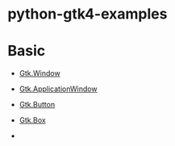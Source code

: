 # python-gtk4-examples

# Basic

* [Gtk.Window](https://github.com/yucefsourani/python-gtk4-examples/tree/main/window)

* [Gtk.ApplicationWindow](https://github.com/yucefsourani/python-gtk4-examples/tree/main/applicationwindow)

* [Gtk.Button](https://github.com/yucefsourani/python-gtk4-examples/tree/main/button)

* [Gtk.Box](https://github.com/yucefsourani/python-gtk4-examples/tree/main/box_LAYOUT)

* 